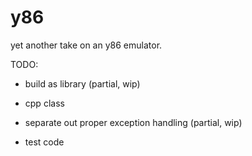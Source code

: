 # y86
yet another take on an y86 emulator.

TODO:
- build as library (partial, wip)
* cpp class
- separate out proper exception handling (partial, wip)

* test code

